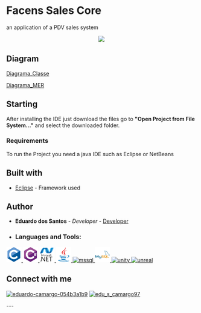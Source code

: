 # Facens Sales Core

an application of a PDV sales system

<p align="center">
  <img src="https://user-images.githubusercontent.com/92553960/170900337-54e1a0b7-f8e7-4e93-81e7-c2a0a090be9b.png" />
</p>

## Diagram

[Diagrama_Classe](https://user-images.githubusercontent.com/92553960/170900415-1b27b584-7c5b-4417-b744-6aecd5629b6b.PNG)

[Diagrama_MER](https://user-images.githubusercontent.com/92553960/170900420-6b90fe0b-b266-4432-b78f-558938939f9c.PNG)



## Starting

After installing the IDE just download the files go to **"Open Project from File System..."** and select the downloaded folder.



### Requirements

To run the Project you need a java IDE such as Eclipse or NetBeans


## Built with

* [Eclipse](https://www.eclipse.org/) - Framework used


## Author

* **Eduardo dos Santos** - *Developer* - [Developer](https://github.com/Eduardo-751)
* <h3 align="left">Languages and Tools:</h3>
<p align="left"> <a href="https://www.cprogramming.com/" target="_blank" rel="noreferrer"> <img src="https://raw.githubusercontent.com/devicons/devicon/master/icons/c/c-original.svg" alt="c" width="40" height="40"/> </a> <a href="https://www.w3schools.com/cs/" target="_blank" rel="noreferrer"> <img src="https://raw.githubusercontent.com/devicons/devicon/master/icons/csharp/csharp-original.svg" alt="csharp" width="40" height="40"/> </a> <a href="https://dotnet.microsoft.com/" target="_blank" rel="noreferrer"> <img src="https://raw.githubusercontent.com/devicons/devicon/master/icons/dot-net/dot-net-original-wordmark.svg" alt="dotnet" width="40" height="40"/> </a> <a href="https://www.java.com" target="_blank" rel="noreferrer"> <img src="https://raw.githubusercontent.com/devicons/devicon/master/icons/java/java-original.svg" alt="java" width="40" height="40"/> </a> <a href="https://www.microsoft.com/en-us/sql-server" target="_blank" rel="noreferrer"> <img src="https://www.svgrepo.com/show/303229/microsoft-sql-server-logo.svg" alt="mssql" width="40" height="40"/> </a> <a href="https://www.mysql.com/" target="_blank" rel="noreferrer"> <img src="https://raw.githubusercontent.com/devicons/devicon/master/icons/mysql/mysql-original-wordmark.svg" alt="mysql" width="40" height="40"/> </a> <a href="https://unity.com/" target="_blank" rel="noreferrer"> <img src="https://www.vectorlogo.zone/logos/unity3d/unity3d-icon.svg" alt="unity" width="40" height="40"/> </a> <a href="https://unrealengine.com/" target="_blank" rel="noreferrer"> <img src="https://raw.githubusercontent.com/kenangundogan/fontisto/036b7eca71aab1bef8e6a0518f7329f13ed62f6b/icons/svg/brand/unreal-engine.svg" alt="unreal" width="40" height="40"/> </a> </p>


## Connect with me
<p align="left">
<a href="https://linkedin.com/in/eduardo-camargo-054b3a1b9" target="blank"><img align="center" src="https://raw.githubusercontent.com/rahuldkjain/github-profile-readme-generator/master/src/images/icons/Social/linked-in-alt.svg" alt="eduardo-camargo-054b3a1b9" height="30" width="40" /></a>
<a href="https://www.hackerrank.com/edu_s_camargo97" target="blank"><img align="center" src="https://raw.githubusercontent.com/rahuldkjain/github-profile-readme-generator/master/src/images/icons/Social/hackerrank.svg" alt="edu_s_camargo97" height="30" width="40" /></a>
</p>
---
